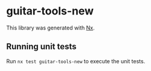 # guitar-tools-new

This library was generated with [Nx](https://nx.dev).

## Running unit tests

Run `nx test guitar-tools-new` to execute the unit tests.
